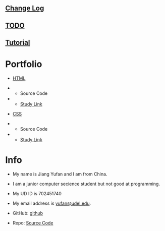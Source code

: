 [Change Log](https://github.com/Yufan-lab/Yufan-lab.github.io/blob/main/required%20sections/change%20log.md)
--
[TODO](https://github.com/Yufan-lab/Yufan-lab.github.io/blob/main/required%20sections/to-do%20list.md)
--
[Tutorial](https://github.com/Yufan-lab/Yufan-lab.github.io/blob/main/Tutorial/tutorial.md)
--
Portfolio
==
* [HTML](https://yufan-lab.github.io/yufan'scsscode.html)
* * Source Code
* * [Study Link](https://htmldog.com/guides/html/)

* [CSS](https://yufan-lab.github.io/yufan'scsscode.html)
* * Source Code
* * [Study Link](https://htmldog.com/guides/css/)



Info
==
* My name is Jiang Yufan and I am from China.

* I am a junior computer secience student but not good at programming.

* My UD ID is 702451740

* My email address is yufan@udel.edu.

* GitHub: [github](https://github.com/Yufan-lab/Yufanlab.github.io/)

* Repo: [Source Code](https://github.com/Yufan-lab/Yufanlab.github.io/edit/main/README.md)
